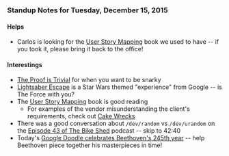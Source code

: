 ### Standup Notes for Tuesday, December 15, 2015

#### Helps

* Carlos is looking for the [User Story Mapping] book we used to have -- if you took it, please bring it back to the office!

#### Interestings

* [The Proof is Trivial](http://www.theproofistrivial.com/) for when you want to be snarky
* [Lightsaber Escape](http://g.co/lightsaber) is a Star Wars themed "experience" from Google -- is The Force with you?
* The [User Story Mapping] book is good reading
  * For examples of the vendor misunderstanding the client's requirements, check out [Cake Wrecks](http://www.cakewrecks.com/)
* There was a good conversation about `/dev/random` vs `/dev/urandom` on the [Episode 43 of The Bike Shed](http://bikeshed.fm/43) podcast -- skip to 42:40
* Today's [Google Doodle celebrates Beethoven's 245th year](http://www.google.com/doodles/celebrating-ludwig-van-beethovens-245th-year) -- help Beethoven piece together his masterpieces in time!

[User Story Mapping]: http://shop.oreilly.com/product/0636920033851.do
